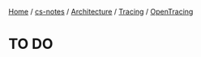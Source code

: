 [Home](https://mengxianbin.github.io) /
[cs-notes](https://mengxianbin.github.io/cs-notes/site) /
[Architecture](https://mengxianbin.github.io/cs-notes/site/Architecture) /
[Tracing](https://mengxianbin.github.io/cs-notes/site/Architecture/Tracing) /
[OpenTracing](https://mengxianbin.github.io/cs-notes/site/Architecture/Tracing/OpenTracing)

# TO DO
